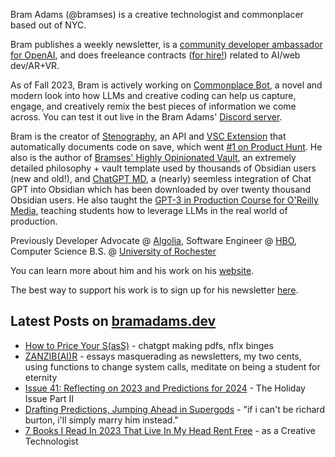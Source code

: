 Bram Adams (@bramses) is a creative technologist and commonplacer based out of NYC. 

Bram publishes a weekly newsletter, is a [community developer ambassador for OpenAI](https://platform.openai.com/ambassadors), and does freeleance contracts ([for hire!](https://www.bramadams.dev/consulting/)) related to AI/web dev/AR+VR. 

As of Fall 2023, Bram is actively working on [Commonplace Bot](https://github.com/bramses/commonplace-bot), a novel and modern look into how LLMs and creative coding can help us capture, engage, and creatively remix the best pieces of information we come across. You can test it out live in the Bram Adams' [Discord server](https://discord.gg/GrgkFP3Je3).

Bram is the creator of [Stenography](https://stenography.dev), an API and [VSC Extension](https://marketplace.visualstudio.com/items?itemName=Stenography.stenography) that automatically documents code on save, which went [#1 on Product Hunt](https://www.producthunt.com/products/stenography#stenography). He also is the author of [Bramses' Highly Opinionated Vault](https://github.com/bramses/bramses-highly-opinionated-vault-2023), an extremely detailed philosophy + vault template used by thousands of Obsidian users (new and old!), and [ChatGPT MD](https://github.com/bramses/chatgpt-md), a (nearly) seemless integration of Chat GPT into Obsidian which has been downloaded by over twenty thousand Obsidian users. He also taught the [GPT-3 in Production Course for O'Reilly Media](https://www.oreilly.com/live-events/gpt-3-in-production/0636920065944/0636920071443/), teaching students how to leverage LLMs in the real world of production.

Previously Developer Advocate @ [Algolia](https://www.algolia.com/), Software Engineer @ [HBO](https://www.hbo.com/), Computer Science B.S. @ [University of Rochester](https://rochester.edu/)

You can learn more about him and his work on his [website](https://www.bramadams.dev/about/). 

The best way to support his work is to sign up for his newsletter [here](https://www.bramadams.dev/#/portal/).


## Latest Posts on [bramadams.dev](https://www.bramadams.dev/)

<!--START_SECTION:feed-->
* [How to Price Your S(asS)](https:&#x2F;&#x2F;www.bramadams.dev&#x2F;standup-2024-01-02&#x2F;) - chatgpt making pdfs, nflx binges
* [ZANZIB(AI)R](https:&#x2F;&#x2F;www.bramadams.dev&#x2F;standup-2024-01-01&#x2F;) - essays masquerading as newsletters, my two cents, using functions to change system calls, meditate on being a student for eternity
* [Issue 41: Reflecting on 2023 and Predictions for 2024](https:&#x2F;&#x2F;www.bramadams.dev&#x2F;issue-41&#x2F;) - The Holiday Issue Part II
* [Drafting Predictions, Jumping Ahead in Supergods](https:&#x2F;&#x2F;www.bramadams.dev&#x2F;standup-2023-12-31&#x2F;) - &quot;if i can&#39;t be richard burton, i&#39;ll simply marry him instead.&quot;
* [7 Books I Read In 2023 That Live In My Head Rent Free](https:&#x2F;&#x2F;www.bramadams.dev&#x2F;top-books-2023&#x2F;) - as a Creative Technologist
<!--END_SECTION:feed-->
